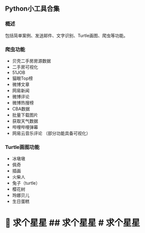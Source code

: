 ## Python小工具合集

### 概述
包括简单案例、发送邮件、文字识别、Turtle画图、爬虫等功能。

### 爬虫功能
- 贝壳二手房房源数据
- 二手房可视化
- 51JOB
- 猫眼Top榜
- 微博文章
- 网易新闻
- 微博评论
- 微博热搜榜
- CBA数据
- 批量下载图片
- 获取天气数据
- 哔哩哔哩弹幕
- 网易云音乐评论
  （部分功能具备可视化）

### Turtle画图功能
- 冰墩墩
- 佩奇
- 插画
- 火柴人
- 兔子（turtle）
- 樱花树
- 玲娜贝儿
- 生日蛋糕

# 🌱 求个星星 ## 求个星星 # 求个星星
